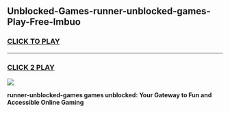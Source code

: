 
## Unblocked-Games-runner-unblocked-games-Play-Free-lmbuo
<h3>
<a href="https://premium76.site?title=runner-unblocked-games&ref=17A">CLICK TO PLAY</a></h3>
<hr>

<h3>
<a href="https://premium76.site?title=runner-unblocked-games&ref=17A">CLICK 2 PLAY</a>
  
</h3>

<a href="https://premium76.site?title=runner-unblocked-games&ref=17A"><img src="https://clearcache.store/games.png"></a>


**runner-unblocked-games games unblocked: Your Gateway to Fun and Accessible Online Gaming**
